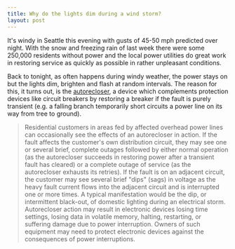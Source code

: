 ```yaml
---
title: Why do the lights dim during a wind storm?
layout: post
---
```

It's windy in Seattle this evening with gusts of 45-50 mph predicted over night. With the snow and freezing rain of last week there were some 250,000 residents without power and the local power utilities do great work in restoring service as quickly as possible in rather unpleasant conditions.

Back to tonight, as often happens during windy weather, the power stays on but the lights dim, brighten and flash at random intervals. The reason for this, it turns out, is the [autorecloser](http://en.wikipedia.org/wiki/Autorecloser), a device which complements protection devices like circuit breakers by restoring a breaker if the fault is purely transient (e.g. a falling branch temporarily short circuits a power line on its way from tree to ground).

>Residential customers in areas fed by affected overhead power lines can occasionally see the effects of an autorecloser in action. If the fault affects the customer's own distribution circuit, they may see one or several brief, complete outages followed by either normal operation (as the autorecloser succeeds in restoring power after a transient fault has cleared) or a complete outage of service (as the autorecloser exhausts its retries). If the fault is on an adjacent circuit, the customer may see several brief "dips" (sags) in voltage as the heavy fault current flows into the adjacent circuit and is interrupted one or more times. A typical manifestation would be the dip, or intermittent black-out, of domestic lighting during an electrical storm. Autorecloser action may result in electronic devices losing time settings, losing data in volatile memory, halting, restarting, or suffering damage due to power interruption. Owners of such equipment may need to protect electronic devices against the consequences of power interruptions.

